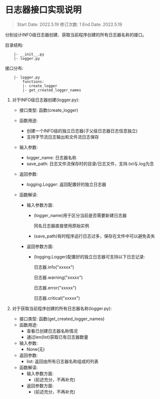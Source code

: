 # 日志器接口实现说明

> Start Date: 2022.5.19
> 修订次数: 1
> End Date: 2022.5.19

分别设计INFO级日志器创建、获取当前程序创建的所有日志器名称的接口。

目录结构:
```
    |- __init__.py
    |- logger.py
```

接口分布:
```
    |- logger.py
        functions:
        |- create_logger
        |- get_created_logger_names
```

1. 对于INFO级日志器创建(logger.py):
    - 接口类型: 函数(create_logger)
    - 函数用途:
        - 创建一个INFO级的独立日志器(子父级日志器日志信息独立)
        - 支持字节流日志输出和文件流日志保存
    - 输入参数:
        - logger_name: 日志器名称
        - save_path: 日志文件流保存时的目录/日志文件，支持.txt与.log为念

    - 返回参数:
        - logging.Logger: 返回配置好的独立日志器
    - 函数解读:
        - 输入参数方面:
            - (logger_name)用于区分当前是否需要新建日志器

                同名日志器直接使用原始实例
            - (save_path)有时程序运行日志过多，保存在文件中可以避免丢失
        - 返回参数方面:
            - (logging.Logger)配置好的独立日志器可支持以下日志记录:

                日志器.info("xxxxx")

                日志器.warning("xxxxx")

                日志器.error("xxxxx")

                日志器.critical("xxxxx")

2. 对于获取当前程序创建的所有日志器名称(logger.py):
    - 接口类型: 函数(get_created_logger_names)
    - 函数用途:
        - 查看已创建日志器名称情况
        - 通过len(list)获取已有日志器数量
    - 输入参数:
        - None(无)
    - 返回参数:
        - list: 返回由所有日志器名称组成的列表
    - 函数解读:
        - 输入参数方面:
            - (前述充分，不再补充)
        - 返回参数方面:
            - (前述充分，不再补充)